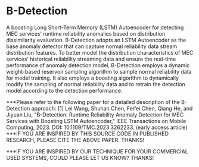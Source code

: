 # B-Detection
A boosting Long Short-Term Memory (LSTM) Autoencoder for detecting MEC services’ runtime reliability anomalies based on distribution dissimilarity evaluation. B-Detection adopts an LSTM Autoencoder as the base anomaly detector that can capture normal reliability data stream distribution features. To better model the distribution characteristics of MEC services’ historical reliability streaming data and ensure the real-time performance of anomaly detection model, B-Detection employs a dynamic weight-based reservoir sampling algorithm to sample normal reliability data for model training. It also employs a boosting algorithm to dynamically modify the sampling of normal reliability data and to retrain the detection model according to the detection performance.

***Please refer to the following paper for a detailed description of the B-Detection approach:
[1] Lei Wang, Shuhan Chen, Feifei Chen, Qiang He, and Jiyuan Liu, "B-Detection: Runtime Reliability Anomaly Detection for MEC Services with Boosting LSTM Autoencoder," IEEE Transactions on Mobile Computing, 2023. DOI: 10.1109/TMC.2023.3262233. (early access article)
***IF YOU ARE INSPIRED BY THIS SOURCE CODE IN PUBLISHED RESEARCH, PLEASE CITE THE ABOVE PAPER. THANKS!

***IF YOU ARE INSPIRED BY OUR TECHNIQUE FOR YOUR COMMERCIAL USED SYSTEMS, COULD PLEASE LET US KNOW? THANKS!
